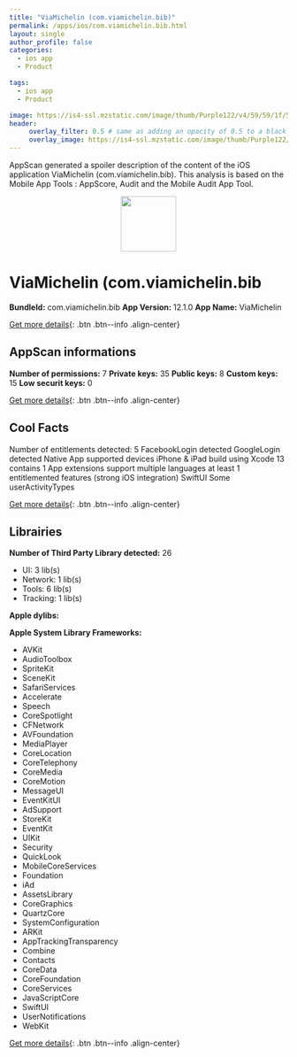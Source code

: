 ```yaml
---
title: "ViaMichelin (com.viamichelin.bib)"
permalink: /apps/ios/com.viamichelin.bib.html
layout: single
author_profile: false
categories: 
  - ios app 
  - Product 

tags: 
  - ios app 
  - Product 

image: https://is4-ssl.mzstatic.com/image/thumb/Purple122/v4/59/59/1f/59591f84-6264-d764-d341-b23d3b227acd/AppIcon-1x_U007emarketing-0-7-0-85-220.png/512x512bb.jpg
header: 
     overlay_filter: 0.5 # same as adding an opacity of 0.5 to a black background
     overlay_image: https://is4-ssl.mzstatic.com/image/thumb/Purple122/v4/59/59/1f/59591f84-6264-d764-d341-b23d3b227acd/AppIcon-1x_U007emarketing-0-7-0-85-220.png/512x512bb.jpg
---
```

AppScan generated a spoiler description of the content of the iOS application ViaMichelin (com.viamichelin.bib). This analysis is based on the Mobile App Tools : AppScore, Audit and the Mobile Audit App Tool.

  
  
<div style="text-align: center;"><img src="https://is4-ssl.mzstatic.com/image/thumb/Purple122/v4/59/59/1f/59591f84-6264-d764-d341-b23d3b227acd/AppIcon-1x_U007emarketing-0-7-0-85-220.png/512x512bb.jpg" width="100" height="100"></div>  
  
# ViaMichelin (com.viamichelin.bib

**BundleId:** com.viamichelin.bib
**App Version:** 12.1.0
**App Name:** ViaMichelin


[Get more details](/pricing.html){: .btn .btn--info .align-center}  
  
## AppScan informations 

**Number of permissions:** 7
**Private keys:** 35
**Public keys:** 8
**Custom keys:** 15
**Low securit keys:** 0
  
[Get more details](/pricing.html){: .btn .btn--info .align-center}

## Cool Facts

Number of entitlements detected: 5
FacebookLogin detected
GoogleLogin detected
Native App
supported devices iPhone & iPad
build using Xcode 13
contains 1 App extensions
support multiple languages
at least 1 entitlemented features (strong iOS integration)
SwiftUI
Some userActivityTypes
  
[Get more details](/pricing.html){: .btn .btn--info .align-center}

## Librairies 
**Number of Third Party Library detected:** 26
- UI: 3 lib(s)
- Network: 1 lib(s)
- Tools: 6 lib(s)
- Tracking: 1 lib(s)

**Apple dylibs:**


**Apple System Library Frameworks:**
- AVKit
- AudioToolbox
- SpriteKit
- SceneKit
- SafariServices
- Accelerate
- Speech
- CoreSpotlight
- CFNetwork
- AVFoundation
- MediaPlayer
- CoreLocation
- CoreTelephony
- CoreMedia
- CoreMotion
- MessageUI
- EventKitUI
- AdSupport
- StoreKit
- EventKit
- UIKit
- Security
- QuickLook
- MobileCoreServices
- Foundation
- iAd
- AssetsLibrary
- CoreGraphics
- QuartzCore
- SystemConfiguration
- ARKit
- AppTrackingTransparency
- Combine
- Contacts
- CoreData
- CoreFoundation
- CoreServices
- JavaScriptCore
- SwiftUI
- UserNotifications
- WebKit


  
[Get more details](/pricing.html){: .btn .btn--info .align-center}

